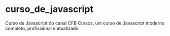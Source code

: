 # curso_de_javascript
 Curso de Javascript do canal CFB Cursos, um curso de Javascript moderno completo, profissional e atualizado.
